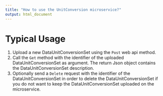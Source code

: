```yaml
---
title: "How to use the UnitConversion microservice?"
output: html_document
---
```


Typical Usage
===
1. Upload a new DataUnitConversionSet using the `Post` web api method.
2. Call the `Get` method with the identifier of the uploaded DataUnitConversionSet as argument. 
The return Json object contains the DataUnitConversionSet description.
3. Optionally send a `Delete` request with the identifier of the DataUnitConversionSet in order to delete the DataUnitConversionSet if you do not 
want to keep the DataUnitConversionSet uploaded on the microservice.


